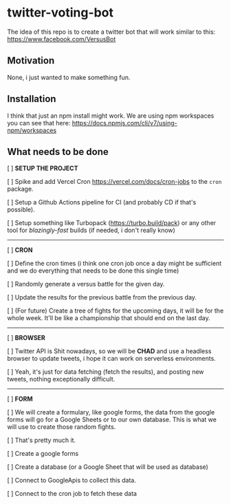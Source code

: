 # twitter-voting-bot

The idea of this repo is to create a twitter bot that will work similar to this: https://www.facebook.com/VersusBot

## Motivation

None, i just wanted to make something fun.

## Installation

I think that just an npm install might work.
We are using npm workspaces you can see that here:
https://docs.npmjs.com/cli/v7/using-npm/workspaces

## What needs to be done

[ ] **SETUP THE PROJECT**

[ ] Spike and add Vercel Cron https://vercel.com/docs/cron-jobs to the `cron` package.

[ ] Setup a Github Actions pipeline for CI (and probably CD if that's possible).

[ ] Setup something like Turbopack (https://turbo.build/pack) or any other tool for _blazingly-fast_ builds (if needed, i don't really know)

---

[ ] **CRON**

[ ] Define the cron times (i think one cron job once a day might be sufficient and we do everything that needs to be done this single time)

[ ] Randomly generate a versus battle for the given day.

[ ] Update the results for the previous battle from the previous day.

[ ] (For future) Create a tree of fights for the upcoming days, it will be for the whole week. It'll be like a championship that should end on the last day.

---

[ ] **BROWSER**

[ ] Twitter API is Shit nowadays, so we will be **CHAD** and use a headless browser to update tweets, i hope it can work on serverless environments.

[ ] Yeah, it's just for data fetching (fetch the results), and posting new tweets, nothing exceptionally difficult.

---

[ ] **FORM**

[ ] We will create a formulary, like google forms, the data from the google forms will go for a Google Sheets or to our own database. This is what we will use to create those random fights.

[ ] That's pretty much it.

[ ] Create a google forms

[ ] Create a database (or a Google Sheet that will be used as database)

[ ] Connect to GoogleApis to collect this data.

[ ] Connect to the cron job to fetch these data
